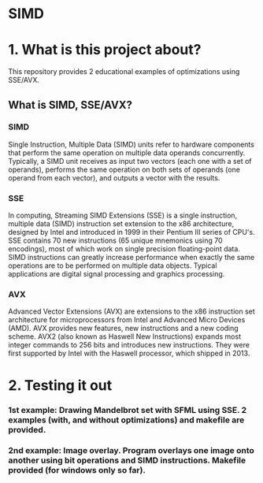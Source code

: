 # SIMD

# 1. What is this project about?
This repository provides 2 educational examples of optimizations using SSE/AVX.
## What is SIMD, SSE/AVX?
### SIMD
Single Instruction, Multiple Data (SIMD) units refer to hardware components that perform the same operation on multiple data operands concurrently. Typically, a SIMD unit receives as input two vectors (each one with a set of operands), performs the same operation on both sets of operands (one operand from each vector), and outputs a vector with the results.
### SSE
In computing, Streaming SIMD Extensions (SSE) is a single instruction, multiple data (SIMD) instruction set extension to the x86 architecture, designed by Intel and introduced in 1999 in their Pentium III series of CPU's. SSE contains 70 new instructions (65 unique mnemonics using 70 encodings), most of which work on single precision floating-point data. SIMD instructions can greatly increase performance when exactly the same operations are to be performed on multiple data objects. Typical applications are digital signal processing and graphics processing. 
### AVX
Advanced Vector Extensions (AVX) are extensions to the x86 instruction set architecture for microprocessors from Intel and Advanced Micro Devices (AMD). AVX provides new features, new instructions and a new coding scheme. AVX2 (also known as Haswell New Instructions) expands most integer commands to 256 bits and introduces new instructions. They were first supported by Intel with the Haswell processor, which shipped in 2013. 

# 2. Testing it out
### 1st example: Drawing Mandelbrot set with SFML using SSE. 2 examples (with, and without optimizations) and makefile are provided.
### 2nd example: Image overlay. Program overlays one image onto another using bit operations and SIMD instructions. Makefile provided (for windows only so far).